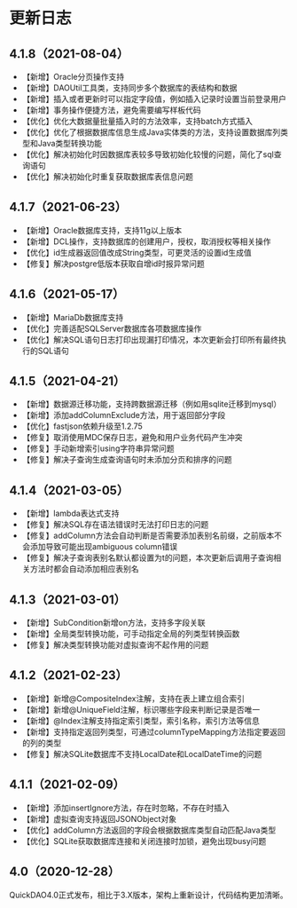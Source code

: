 # 更新日志

## 4.1.8（2021-08-04）

* 【新增】Oracle分页操作支持
* 【新增】DAOUtil工具类，支持同步多个数据库的表结构和数据
* 【新增】插入或者更新时可以指定字段值，例如插入记录时设置当前登录用户
* 【新增】事务操作便捷方法，避免需要编写样板代码
* 【优化】优化大数据量批量插入时的方法效率，支持batch方式插入
* 【优化】优化了根据数据库信息生成Java实体类的方法，支持设置数据库列类型和Java类型转换功能
* 【优化】解决初始化时因数据库表较多导致初始化较慢的问题，简化了sql查询语句
* 【优化】解决初始化时重复获取数据库表信息问题

## 4.1.7（2021-06-23）

* 【新增】Oracle数据库支持，支持11g以上版本
* 【新增】DCL操作，支持数据库的创建用户，授权，取消授权等相关操作
* 【优化】id生成器返回值改成String类型，可更灵活的设置id生成值
* 【修复】解决postgre低版本获取自增id时报异常问题

## 4.1.6（2021-05-17）

* 【新增】MariaDb数据库支持
* 【优化】完善适配SQLServer数据库各项数据库操作
* 【优化】解决SQL语句日志打印出现漏打印情况，本次更新会打印所有最终执行的SQL语句

## 4.1.5（2021-04-21）

* 【新增】数据源迁移功能，支持跨数据源迁移（例如用sqlite迁移到mysql）
* 【新增】添加addColumnExclude方法，用于返回部分字段
* 【优化】fastjson依赖升级至1.2.75
* 【修复】取消使用MDC保存日志，避免和用户业务代码产生冲突
* 【修复】手动新增索引using字符串异常问题
* 【修复】解决子查询生成查询语句时未添加分页和排序的问题

## 4.1.4（2021-03-05）

* 【新增】lambda表达式支持
* 【修复】解决SQL存在语法错误时无法打印日志的问题
* 【修复】addColumn方法会自动判断是否需要添加表别名前缀，之前版本不会添加导致可能出现ambiguous column错误
* 【修复】解决子查询表别名默认都设置为t的问题，本次更新后调用子查询相关方法时都会自动添加相应表别名

## 4.1.3（2021-03-01）

* 【新增】SubCondition新增on方法，支持多字段关联
* 【新增】全局类型转换功能，可手动指定全局的列类型转换函数
* 【修复】解决类型转换功能对虚拟查询不起作用的问题

## 4.1.2（2021-02-23）

* 【新增】新增@CompositeIndex注解，支持在表上建立组合索引
* 【新增】新增@UniqueField注解，标识哪些字段来判断记录是否唯一
* 【新增】@Index注解支持指定索引类型，索引名称，索引方法等信息
* 【新增】支持指定返回列类型，可通过columnTypeMapping方法指定要返回的列的类型
* 【修复】解决SQLite数据库不支持LocalDate和LocalDateTime的问题

## 4.1.1（2021-02-09）

* 【新增】添加insertIgnore方法，存在时忽略，不存在时插入
* 【新增】虚拟查询支持返回JSONObject对象
* 【优化】addColumn方法返回的字段会根据数据库类型自动匹配Java类型
* 【优化】SQLite获取数据库连接和关闭连接时加锁，避免出现busy问题

## 4.0（2020-12-28）

QuickDAO4.0正式发布，相比于3.X版本，架构上重新设计，代码结构更加清晰。